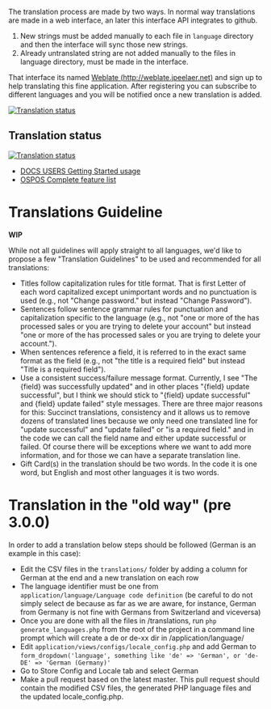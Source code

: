 The translation process are made by two ways. In normal way translations are made in a web interface, an later this interface API integrates to github.

1. New strings must be added manually to each file in `language` directory and then the interface will sync those new strings.
2. Already untranslated string are not added manually to the files in language directory, must be made in the interface.

That interface its named [Weblate (http://weblate.jpeelaer.net)](http://weblate.jpeelaer.net) and sign up to help translating this fine application. After registering you can subscribe to different languages and you will be notified once a new translation is added.

[![Translation status](http://weblate.jpeelaer.net/widgets/ospos/-/svg-badge.svg)](http://weblate.jpeelaer.net/engage/ospos/?utm_source=widget)

## Translation status

[![Translation status](http://weblate.jpeelaer.net/widgets/ospos/-/multi-green.svg)](http://weblate.jpeelaer.net/engage/ospos/?utm_source=widget)

* [DOCS USERS Getting Started usage](DOCS-USERS-Getting-Started-usage)
* [OSPOS Complete feature list](OSPOS-complete-feature-datasheet)

# Translations Guideline

**WIP**

While not all guidelines will apply straight to all languages, we'd like to propose a few "Translation Guidelines" to be used and recommended for all translations:

- Titles follow capitalization rules for title format.  That is first Letter of each word capitalized except unimportant words and no punctuation is used (e.g., not "Change password." but instead "Change Password"). 
- Sentences follow sentence grammar rules for punctuation and capitalization specific to the language (e.g., not "one or more of the has processed sales or you are trying to delete your account" but instead "one or more of the has processed sales or you are trying to delete your account.").
- When sentences reference a field, it is referred to in the exact same format as the field (e.g., not "the title is a required field" but instead "Title is a required field").
- Use a consistent success/failure message format.  Currently, I see "The {field} was successfully updated" and in other places "{field} update successful", but I think we should stick to "{field} update successful" and {field} update failed" style messages.  There are three major reasons for this: Succinct translations, consistency and it allows us to remove dozens of translated lines because we only need one translated line for "update successful" and "update failed"  or "is a required field." and in the code we can call the field name and either update successful or failed.  Of course there will be exceptions where we want to add more information, and for those we can have a separate translation line.
- Gift Card(s) in the translation should be two words.  In the code it is one word, but English and most other languages it is two words.

# Translation in the "old way" (pre 3.0.0)

In order to add a translation below steps should be followed (German is an example in this case):

- Edit the CSV files in the `translations/` folder by adding a column for German at the end and a new translation on each row
- The language identifier must be one from `application/language/Language code definition` (be careful to do not simply select de because as far as we are aware, for instance, German from Germany is not fine with Germans from Switzerland and viceversa)
- Once you are done with all the files in /translations, run `php generate_languages.php` from the root of the project in a command line prompt which will create a de or de-xx dir in /application/language/
- Edit `application/views/configs/locale_config.php` and add German to `form_dropdown('language', something like 'de' => 'German', or 'de-DE' => 'German (Germany)'`
- Go to Store Config and Locale tab and select German
- Make a pull request based on the latest master. This pull request should contain the modified CSV files, the generated PHP language files and the updated locale_config.php.
